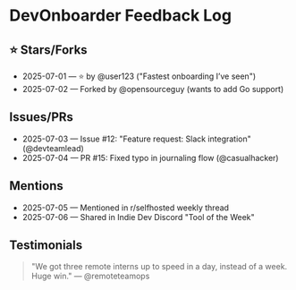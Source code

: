 # DevOnboarder Feedback Log

## ⭐️ Stars/Forks

- 2025-07-01 — ⭐️ by @user123 ("Fastest onboarding I’ve seen")
- 2025-07-02 — Forked by @opensourceguy (wants to add Go support)

## Issues/PRs

- 2025-07-03 — Issue #12: "Feature request: Slack integration" (@devteamlead)
- 2025-07-04 — PR #15: Fixed typo in journaling flow (@casualhacker)

## Mentions

- 2025-07-05 — Mentioned in r/selfhosted weekly thread
- 2025-07-06 — Shared in Indie Dev Discord "Tool of the Week"

## Testimonials

> "We got three remote interns up to speed in a day, instead of a week. Huge win." — @remoteteamops
